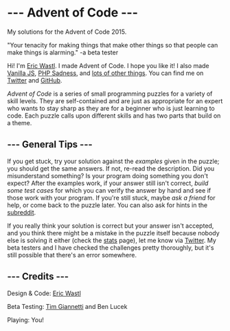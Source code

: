# --- Advent of Code ---

My solutions for the Advent of Code 2015.



"Your tenacity for making things that make other things so that people can make things is alarming." -a beta tester

Hi! I'm [Eric Wastl](http://was.tl/). I made Advent of Code. I hope you like it! I also made [Vanilla JS](http://vanilla-js.com/), [PHP Sadness](http://phpsadness.com/), and [lots of other things](http://was.tl/projects/). You can find me on [Twitter](https://twitter.com/ericwastl) and [GitHub](https://github.com/topaz).

_Advent of Code_ is a series of small programming puzzles for a variety of skill levels. They are self-contained and are just as appropriate for an expert who wants to stay sharp as they are for a beginner who is just learning to code. Each puzzle calls upon different skills and has two parts that build on a theme.

## --- General Tips ---

If you get stuck, try your solution against the _examples_ given in the puzzle; you should get the same answers. If not, re-read the description. Did you misunderstand something? Is your program doing something you don't expect? After the examples work, if your answer still isn't correct, _build some test cases_ for which you can verify the answer by hand and see if those work with your program. If you're still stuck, maybe _ask a friend_ for help, or come back to the puzzle later. You can also ask for hints in the [subreddit](https://www.reddit.com/r/adventofcode/).

If you really think your solution is correct but your answer isn't accepted, and you think there might be a mistake in the puzzle itself because nobody else is solving it either (check the [stats](/stats) page), let me know via [Twitter](https://twitter.com/ericwastl). My beta testers and I have checked the challenges pretty thoroughly, but it's still possible that there's an error somewhere.

## --- Credits ---

Design & Code: [Eric Wastl](https://twitter.com/ericwastl)

Beta Testing: [Tim Giannetti](https://twitter.com/Sr_Giannetti) and Ben Lucek

Playing: You!
